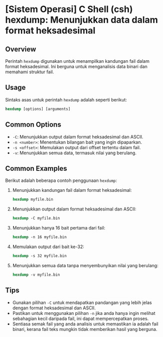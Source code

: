# [Sistem Operasi] C Shell (csh) hexdump: Menunjukkan data dalam format heksadesimal

## Overview
Perintah `hexdump` digunakan untuk menampilkan kandungan fail dalam format heksadesimal. Ini berguna untuk menganalisis data binari dan memahami struktur fail.

## Usage
Sintaks asas untuk perintah `hexdump` adalah seperti berikut:

```csh
hexdump [options] [arguments]
```

## Common Options
- `-C`: Menunjukkan output dalam format heksadesimal dan ASCII.
- `-n <number>`: Menentukan bilangan bait yang ingin dipaparkan.
- `-s <offset>`: Memulakan output dari offset tertentu dalam fail.
- `-v`: Menunjukkan semua data, termasuk nilai yang berulang.

## Common Examples
Berikut adalah beberapa contoh penggunaan `hexdump`:

1. Menunjukkan kandungan fail dalam format heksadesimal:
    ```csh
    hexdump myfile.bin
    ```

2. Menunjukkan output dalam format heksadesimal dan ASCII:
    ```csh
    hexdump -C myfile.bin
    ```

3. Menunjukkan hanya 16 bait pertama dari fail:
    ```csh
    hexdump -n 16 myfile.bin
    ```

4. Memulakan output dari bait ke-32:
    ```csh
    hexdump -s 32 myfile.bin
    ```

5. Menunjukkan semua data tanpa menyembunyikan nilai yang berulang:
    ```csh
    hexdump -v myfile.bin
    ```

## Tips
- Gunakan pilihan `-C` untuk mendapatkan pandangan yang lebih jelas dengan format heksadesimal dan ASCII.
- Pastikan untuk menggunakan pilihan `-n` jika anda hanya ingin melihat sebahagian kecil daripada fail, ini dapat mempercepatkan proses.
- Sentiasa semak fail yang anda analisis untuk memastikan ia adalah fail binari, kerana fail teks mungkin tidak memberikan hasil yang berguna.